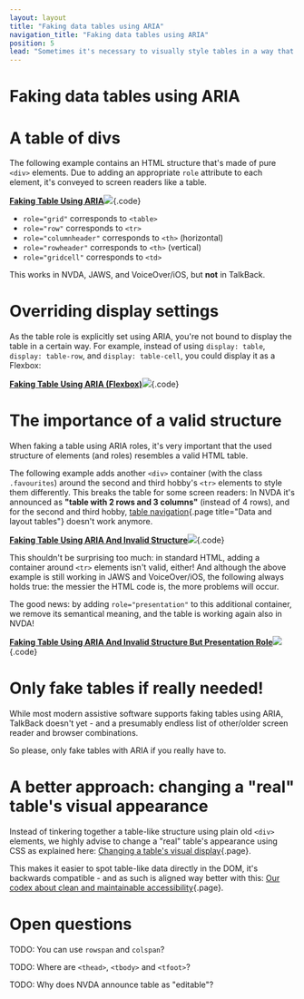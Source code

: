 ```yaml
---
layout: layout
title: "Faking data tables using ARIA"
navigation_title: "Faking data tables using ARIA"
position: 5
lead: "Sometimes it's necessary to visually style tables in a way that standard tables aren't supposed to, e.g. when stacking table data vertically on small devices."
---
```


# Faking data tables using ARIA

# A table of divs

The following example contains an HTML structure that's made of pure `<div>` elements. Due to adding an appropriate `role` attribute to each element, it's conveyed to screen readers like a table.

[**Faking Table Using ARIA**![](https://s3-us-west-2.amazonaws.com/i.cdpn.io/1279260.ZJQJxX.small.e98ca7a9-ba16-406a-b787-1461b806f7ab.png)](https://codepen.io/accessibility-developer-guide/pen/ZJQJxX){.code}

- `role="grid"` corresponds to `<table>`
- `role="row"` corresponds to `<tr>`
- `role="columnheader"` corresponds to `<th>` (horizontal)
- `role="rowheader"` corresponds to `<th>` (vertical)
- `role="gridcell"` corresponds to `<td>`

This works in NVDA, JAWS, and VoiceOver/iOS, but **not** in TalkBack.

# Overriding display settings

As the table role is explicitly set using ARIA, you're not bound to display the table in a certain way. For example, instead of using `display: table`, `display: table-row`, and `display: table-cell`, you could display it as a Flexbox:

[**Faking Table Using ARIA (Flexbox)**![](https://s3-us-west-2.amazonaws.com/i.cdpn.io/1279260.rzOrgw.small.a16b5e3b-e7fa-4db1-9e4e-ffdbb82a178f.png)](https://codepen.io/accessibility-developer-guide/pen/rzOrgw){.code}

# The importance of a valid structure

When faking a table using ARIA roles, it's very important that the used structure of elements (and roles) resembles a valid HTML table.

The following example adds another `<div>` container (with the class `.favourites`) around the second and third hobby's `<tr>` elements to style them differently. This breaks the table for some screen readers: In NVDA it's announced as **"table with 2 rows and 3 columns"** (instead of 4 rows), and for the second and third hobby, [table navigation](/examples/tables){.page title="Data and layout tables"} doesn't work anymore.

[**Faking Table Using ARIA And Invalid Structure**![](https://s3-us-west-2.amazonaws.com/i.cdpn.io/1279260.MvKEwG.small.aac6877c-4d74-4d78-a4d9-0a83ef421313.png)](https://codepen.io/accessibility-developer-guide/pen/MvKEwG){.code}

This shouldn't be surprising too much: in standard HTML, adding a container around `<tr>` elements isn't valid, either! And although the above example is still working in JAWS and VoiceOver/iOS, the following always holds true: the messier the HTML code is, the more problems will occur.

The good news: by adding `role="presentation"` to this additional container, we remove its semantical meaning, and the table is working again also in NVDA!

[**Faking Table Using ARIA And Invalid Structure But Presentation Role**![](https://s3-us-west-2.amazonaws.com/i.cdpn.io/1279260.xLZXqo.small.fd4ca8ce-98d3-4565-8bd6-5babd29876e3.png)](https://codepen.io/accessibility-developer-guide/pen/xLZXqo){.code}

# Only fake tables if really needed!

While most modern assistive software supports faking tables using ARIA, TalkBack doesn't yet - and a presumably endless list of other/older screen reader and browser combinations.

So please, only fake tables with ARIA if you really have to.

# A better approach: changing a "real" table's visual appearance

Instead of tinkering together a table-like structure using plain old `<div>` elements, we highly advise to change a "real" table's appearance using CSS as explained here: [Changing a table's visual display](/examples/tables/changing-a-tables-visual-display){.page}.

This makes it easier to spot table-like data directly in the DOM, it's backwards compatible - and as such is aligned way better with this: [Our codex about clean and maintainable accessibility](/knowledge/codex){.page}.

# Open questions

TODO: You can use `rowspan` and `colspan`?

TODO: Where are `<thead>`, `<tbody>` and `<tfoot>`?

TODO: Why does NVDA announce table as "editable"?